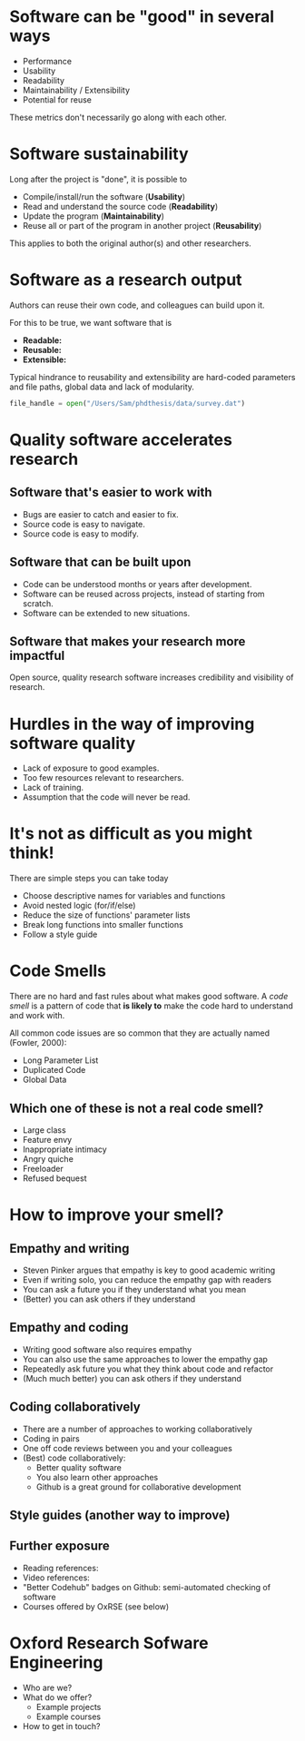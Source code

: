 # Software can be "good" in several ways

-   Performance
-   Usability
-   Readability
-   Maintainability / Extensibility
-   Potential for reuse

These metrics don't necessarily go along with each other.

# Software sustainability

Long after the project is "done", it is possible to

-   Compile/install/run the software (**Usability**)
-   Read and understand the source code (**Readability**)
-   Update the program (**Maintainability**)
-   Reuse all or part of the program in another project (**Reusability**)

This applies to both the original author(s) and other researchers.

# Software as a research output

Authors can reuse their own code, and colleagues can build upon it.

For this to be true, we want software that is 
- **Readable:**
- **Reusable:**
- **Extensible:**

Typical hindrance to reusability and extensibility are hard-coded parameters and file paths, global data and lack of modularity.
```python
file_handle = open("/Users/Sam/phdthesis/data/survey.dat")
```

# Quality software accelerates research

## Software that's easier to work with

-   Bugs are easier to catch and easier to fix.
-   Source code is easy to navigate.
-   Source code is easy to modify.

## Software that can be built upon

-   Code can be understood months or years after development.
-   Software can be reused across projects, instead of starting from scratch.
-   Software can be extended to new situations.

## Software that makes your research more impactful

Open source, quality research software increases credibility and visibility of research.

# Hurdles in the way of improving software quality

-   Lack of exposure to good examples.
-   Too few resources relevant to researchers.
-   Lack of training.
-   Assumption that the code will never be read.

# It's not as difficult as you might think!

There are simple steps you can take today
-   Choose descriptive names for variables and functions
-   Avoid nested logic (for/if/else)
-   Reduce the size of functions' parameter lists
-   Break long functions into smaller functions
-   Follow a style guide

# Code Smells

There are no hard and fast rules about what makes good software.  A
*code smell* is a pattern of code that **is likely to** make the code
hard to understand and work with.

All common code issues are so common that they are actually named (Fowler, 2000):

-   Long Parameter List
-   Duplicated Code
-   Global Data

## Which one of these is not a real code smell?

* Large class
* Feature envy
* Inappropriate intimacy
* Angry quiche
* Freeloader
* Refused bequest

# How to improve your smell?

## Empathy and writing

* Steven Pinker argues that empathy is key to good academic writing
* Even if writing solo, you can reduce the empathy gap with readers
* You can ask a future you if they understand what you mean
* (Better) you can ask others if they understand

## Empathy and coding

* Writing good software also requires empathy
* You can also use the same approaches to lower the empathy gap
* Repeatedly ask future you what they think about code and refactor
* (Much much better) you can ask others if they understand

## Coding collaboratively

* There are a number of approaches to working collaboratively
* Coding in pairs
* One off code reviews between you and your colleagues
* (Best) code collaboratively:
  * Better quality software
  * You also learn other approaches
  * Github is a great ground for collaborative development

## Style guides (another way to improve)

## Further exposure

* Reading references:
* Video references:
* "Better Codehub" badges on Github: semi-automated checking of software
* Courses offered by OxRSE (see below)

# Oxford Research Sofware Engineering

* Who are we?
* What do we offer?
  * Example projects
  * Example courses
* How to get in touch?